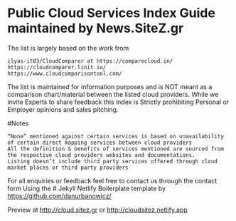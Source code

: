 # Public Cloud Services Index Guide maintained by News.SiteZ.gr

The list is largely based on the work from

    ilyas-it83/CloudComparer at https://comparecloud.in/
    https://cloudcomparer.linit.io/
    https://www.cloudcomparisontool.com/

The list is maintained for information purposes and is NOT meant as a comparison chart/material between the listed cloud providers. While we invite Experts to share feedback this index is Strictly prohibiting Personal or Employer opinions and sales pitching.

#Notes

    “None” mentioned against certain services is based on unavailability of certain direct mapping services between cloud providers
    All the definition & benefits of services mentioned are sourced from the respective cloud providers websites and documentations.
    Listing doesn’t include third party services offered through cloud market places or third party providers

For all enquiries or feedback feel free to contact us through the contact form
Using the # Jekyll Netlify Boilerplate template by https://github.com/danurbanowicz/

Preview at http://cloud.sitez.gr or http://cloudsitez.netlify.app

